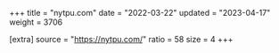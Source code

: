 +++
title = "nytpu.com"
date = "2022-03-22"
updated = "2023-04-17"
weight = 3706

[extra]
source = "https://nytpu.com/"
ratio = 58
size = 4
+++
